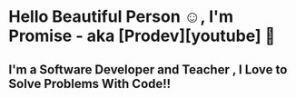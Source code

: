 # Hello Beautiful Person ☺, I'm Promise - aka [Prodev][youtube] 👋 

## I'm a Software Developer and Teacher , I Love to Solve Problems With Code!!


